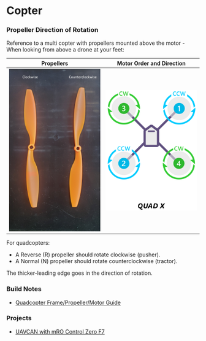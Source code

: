 # Copter

### Propeller Direction of Rotation

Reference to a multi copter with propellers mounted above the motor - When looking from above a drone at your feet:  

Propellers |  Motor Order and Direction
:---------:|:-------------------------:
<img src="quad-propellers.jpg" width="250"/> | <img src="motororder-quad-x-2d.png" width="250"/> 

For quadcopters:
- A Reverse (R) propeller should rotate clockwise (pusher). 
- A Normal (N) propeller should rotate counterclockwise (tractor).  

The thicker-leading edge goes in the direction of rotation.

### Build Notes

- [Quadcopter Frame/Propeller/Motor Guide](./quad-frame-prop-motor-guide.md)

### Projects

- [UAVCAN with mRO Control Zero F7](./uavcan-control-zero.md)


